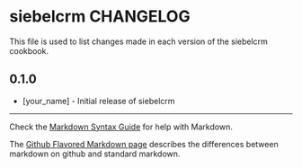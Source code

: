 siebelcrm CHANGELOG
===================

This file is used to list changes made in each version of the siebelcrm cookbook.

0.1.0
-----
- [your_name] - Initial release of siebelcrm

- - -
Check the [Markdown Syntax Guide](http://daringfireball.net/projects/markdown/syntax) for help with Markdown.

The [Github Flavored Markdown page](http://github.github.com/github-flavored-markdown/) describes the differences between markdown on github and standard markdown.
